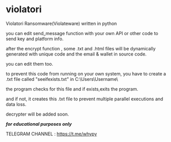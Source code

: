 # violatori
Violatori Ransomware(Violateware) written in python

you can edit send_message function with your own API or other code to send key and platform info.

after the encrypt function , some .txt and .html files will be dynamically generated with unique code and the email & wallet in source code.

you can edit them too.

to prevent this code from running on your own system, you have to create a .txt file called "seeifexists.txt" in C:\Users\Username\

the program checks for this file and if exists,exits the program.

and if not, it creates this .txt file to prevent multiple parallel executions and data loss.

decrypter will be added soon.

***for educational purposes only***

TELEGRAM CHANNEL : https://t.me/whypy
